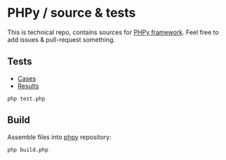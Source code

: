 # PHPy / source & tests
This is technical repo, contains sources for [PHPy framework](https://github.com/mrcrypster/phpy).
Feel free to add issues & pull-request something.

## Tests
- [Cases](/test.php)
- [Results](/tests.md)

```
php test.php
```

## Build
Assemble files into [phpy](https://github.com/mrcrypster/phpy) repository:
```
php build.php
```
